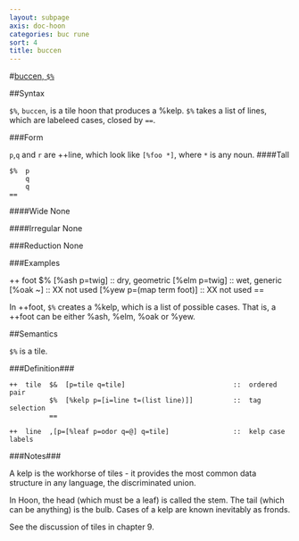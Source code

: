 ```yaml
---
layout: subpage
axis: doc-hoon
categories: buc rune
sort: 4
title: buccen
---
```


#[buccen, `$%`](#bccn)

##Syntax

`$%`, `buccen`, is a tile hoon that produces a %kelp. `$%` takes a list of lines, which are labeleed cases, closed by `==`.

###Form

`p`,`q` and `r` are ++line, which look like `[%foo *]`, where `*` is any noun. 
####Tall

    $%  p
        q
        q
    ==

####Wide
None

####Irregular
None

###Reduction
None

###Examples

++  foot  $%  [%ash p=twig]                             ::  dry, geometric
              [%elm p=twig]                             ::  wet, generic
              [%oak ~]                                  ::  XX not used
              [%yew p=(map term foot)]                  ::  XX not used
          ==     

In ++foot, `$%` creates a %kelp, which is a list of possible cases. That is, a ++foot can be either %ash, %elm, %oak or %yew.

##Semantics

`$%` is a tile.

###Definition###


    ++  tile  $&  [p=tile q=tile]                           ::  ordered pair
              $%  [%kelp p=[i=line t=(list line)]]          ::  tag selection
              ==

    ++  line  ,[p=[%leaf p=odor q=@] q=tile]                ::  kelp case labels

###Notes###

A kelp is the workhorse of tiles - it provides the most common data structure in any language, the discriminated union.

In Hoon, the head (which must be a leaf) is called the stem. The tail (which can be anything) is the bulb. Cases of a kelp are known inevitably as fronds.

See the discussion of tiles in chapter 9.
